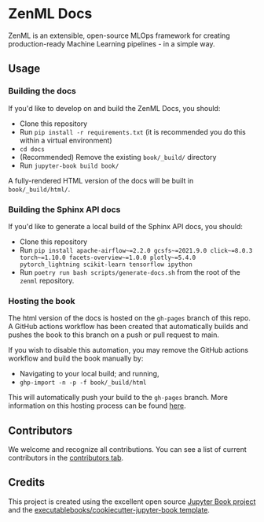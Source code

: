 # ZenML Docs

ZenML is an extensible, open-source MLOps framework for creating production-ready Machine Learning pipelines - in a 
simple way.

## Usage

### Building the docs

If you'd like to develop on and build the ZenML Docs, you should:

- Clone this repository
- Run `pip install -r requirements.txt` (it is recommended you do this within a virtual environment)
- `cd docs`
- (Recommended) Remove the existing `book/_build/` directory
- Run `jupyter-book build book/`

A fully-rendered HTML version of the docs will be built in `book/_build/html/`.

### Building the Sphinx API docs

If you'd like to generate a local build of the Sphinx API docs, you should:

- Clone this repository
- Run `pip install apache-airflow~=2.2.0 gcsfs~=2021.9.0 click~=8.0.3
  torch~=1.10.0 facets-overview~=1.0.0 plotly~=5.4.0 pytorch_lightning
  scikit-learn tensorflow ipython`
- Run `poetry run bash scripts/generate-docs.sh` from the root of the `zenml`
  repository.


### Hosting the book

The html version of the docs is hosted on the `gh-pages` branch of this repo. A GitHub actions workflow has been 
created that automatically builds and pushes the book to this branch on a push or pull request to main.

If you wish to disable this automation, you may remove the GitHub actions workflow and build the book manually by:

- Navigating to your local build; and running,
- `ghp-import -n -p -f book/_build/html`

This will automatically push your build to the `gh-pages` branch. More information on this hosting process can be 
found [here](https://galdin.dev/blog/publishing-gitbook-to-github-pages/).

## Contributors

We welcome and recognize all contributions. You can see a list of current contributors in the 
[contributors tab](https://github.com/zenml-io/zenml/graphs/contributors).

## Credits

This project is created using the excellent open source [Jupyter Book project](https://jupyterbook.org/) and the 
[executablebooks/cookiecutter-jupyter-book template](https://github.com/executablebooks/cookiecutter-jupyter-book).
